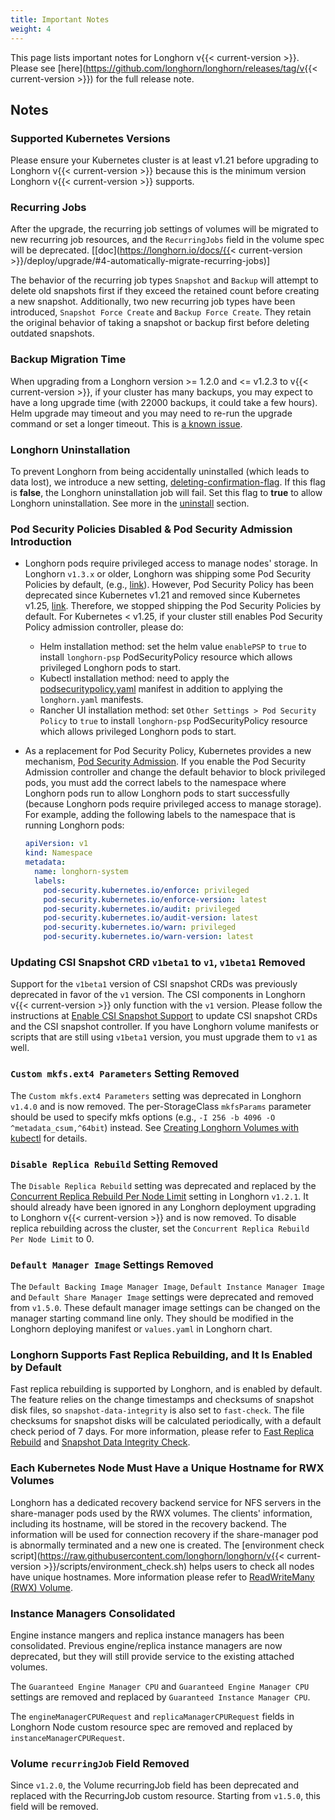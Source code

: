 ```yaml
---
title: Important Notes
weight: 4
---
```


This page lists important notes for Longhorn v{{< current-version >}}.
Please see [here](https://github.com/longhorn/longhorn/releases/tag/v{{< current-version >}}) for the full release note.

## Notes

### Supported Kubernetes Versions
Please ensure your Kubernetes cluster is at least v1.21 before upgrading to Longhorn v{{< current-version >}} because this is the minimum version Longhorn v{{< current-version >}} supports.

### Recurring Jobs
After the upgrade, the recurring job settings of volumes will be migrated to new recurring job resources, and the `RecurringJobs` field in the volume spec will be deprecated. [[doc](https://longhorn.io/docs/{{< current-version >}}/deploy/upgrade/#4-automatically-migrate-recurring-jobs)]

The behavior of the recurring job types `Snapshot` and `Backup` will attempt to delete old snapshots first if they exceed the retained count before creating a new snapshot. Additionally, two new recurring job types have been introduced, `Snapshot Force Create` and `Backup Force Create`. They retain the original behavior of taking a snapshot or backup first before deleting outdated snapshots.

### Backup Migration Time
When upgrading from a Longhorn version >= 1.2.0 and <= v1.2.3 to v{{< current-version >}}, if your cluster has many backups, you may expect to have a long upgrade time (with 22000 backups, it could take a few hours). Helm upgrade may timeout and you may need to re-run the upgrade command or set a longer timeout. This is [a known issue](https://github.com/longhorn/longhorn/issues/3890).

### Longhorn Uninstallation
To prevent Longhorn from being accidentally uninstalled (which leads to data lost),
we introduce a new setting, [deleting-confirmation-flag](../../references/settings/#deleting-confirmation-flag).
If this flag is **false**, the Longhorn uninstallation job will fail.
Set this flag to **true** to allow Longhorn uninstallation.
See more in the [uninstall](../uninstall) section.

### Pod Security Policies Disabled & Pod Security Admission Introduction

- Longhorn pods require privileged access to manage nodes' storage. In Longhorn `v1.3.x` or older, Longhorn was shipping some Pod Security Policies by default, (e.g., [link](https://github.com/longhorn/longhorn/blob/4ba39a989b4b482d51fd4bc651f61f2b419428bd/chart/values.yaml#L260)).
However, Pod Security Policy has been deprecated since Kubernetes v1.21 and removed since Kubernetes v1.25, [link](https://kubernetes.io/docs/concepts/security/pod-security-policy/).
Therefore, we stopped shipping the Pod Security Policies by default.
For Kubernetes < v1.25, if your cluster still enables Pod Security Policy admission controller, please do:
  - Helm installation method: set the helm value `enablePSP` to `true` to install `longhorn-psp` PodSecurityPolicy resource which allows privileged Longhorn pods to start.
  - Kubectl installation method: need to apply the [podsecuritypolicy.yaml](https://raw.githubusercontent.com/longhorn/longhorn/master/deploy/podsecuritypolicy.yaml) manifest in addition to applying the `longhorn.yaml` manifests.
  - Rancher UI installation method: set `Other Settings > Pod Security Policy` to `true` to install `longhorn-psp` PodSecurityPolicy resource which allows privileged Longhorn pods to start.

- As a replacement for Pod Security Policy, Kubernetes provides a new mechanism, [Pod Security Admission](https://kubernetes.io/docs/concepts/security/pod-security-admission/).
If you enable the Pod Security Admission controller and change the default behavior to block privileged pods,
you must add the correct labels to the namespace where Longhorn pods run to allow Longhorn pods to start successfully
(because Longhorn pods require privileged access to manage storage).
For example, adding the following labels to the namespace that is running Longhorn pods:
    ```yaml
    apiVersion: v1
    kind: Namespace
    metadata:
      name: longhorn-system
      labels:
        pod-security.kubernetes.io/enforce: privileged
        pod-security.kubernetes.io/enforce-version: latest
        pod-security.kubernetes.io/audit: privileged
        pod-security.kubernetes.io/audit-version: latest
        pod-security.kubernetes.io/warn: privileged
        pod-security.kubernetes.io/warn-version: latest
   	```

### Updating CSI Snapshot CRD `v1beta1` to `v1`, `v1beta1` Removed

Support for the `v1beta1` version of CSI snapshot CRDs was previously deprecated in favor of the `v1` version.
The CSI components in Longhorn v{{< current-version >}} only function with the `v1` version.
Please follow the instructions at [Enable CSI Snapshot Support](../../snapshots-and-backups/csi-snapshot-support/enable-csi-snapshot-support) to update CSI snapshot CRDs and the CSI snapshot controller.
If you have Longhorn volume manifests or scripts that are still using `v1beta1` version, you must upgrade them to `v1` as well.

### `Custom mkfs.ext4 Parameters` Setting Removed

The `Custom mkfs.ext4 Parameters` setting was deprecated in Longhorn `v1.4.0` and is now removed. The per-StorageClass `mkfsParams` parameter should be used to specify mkfs options (e.g., `-I 256 -b 4096 -O ^metadata_csum,^64bit`) instead. See [Creating Longhorn Volumes with kubectl](../../volumes-and-nodes/create-volumes/#creating-longhorn-volumes-with-kubectl) for details.

### `Disable Replica Rebuild` Setting Removed

The `Disable Replica Rebuild` setting was deprecated and replaced by the [Concurrent Replica Rebuild Per Node Limit](../../references/settings/#concurrent-replica-rebuild-per-node-limit) setting in Longhorn `v1.2.1`. It should already have been ignored in any Longhorn deployment upgrading to Longhorn v{{< current-version >}} and is now removed. To disable replica rebuilding across the cluster, set the `Concurrent Replica Rebuild Per Node Limit` to 0.

### `Default Manager Image` Settings Removed

The `Default Backing Image Manager Image`, `Default Instance Manager Image` and `Default Share Manager Image` settings were deprecated and removed from `v1.5.0`. These default manager image settings can be changed on the manager starting command line only. They should be modified in the Longhorn deploying manifest or `values.yaml` in Longhorn chart.

### Longhorn Supports Fast Replica Rebuilding, and It Is Enabled by Default

Fast replica rebuilding is supported by Longhorn, and is enabled by default. The feature relies on the change timestamps and checksums of snapshot disk files, so `snapshot-data-integrity` is also set to `fast-check`. The file checksums for snapshot disks will be calculated periodically, with a default check period of 7 days. For more information, please refer to [Fast Replica Rebuild](../../advanced-resources/fast-replica-rebuild/index.html) and [Snapshot Data Integrity Check](../../advanced-resources/snapshot-data-integrity-check/index.html).

### Each Kubernetes Node Must Have a Unique Hostname for RWX Volumes

Longhorn has a dedicated recovery backend service for NFS servers in the share-manager pods used by the RWX volumes. The clients' information, including its hostname, will be stored in the recovery backend. The information will be used for connection recovery if the share-manager pod is abnormally terminated and a new one is created. The [environment check script](https://raw.githubusercontent.com/longhorn/longhorn/v{{< current-version >}}/scripts/environment_check.sh) helps users to check all nodes have unique hostnames.
More information please refer to [ReadWriteMany (RWX) Volume](../../advanced-resources/rwx-workloads/index.html).

### Instance Managers Consolidated

Engine instance mangers and replica instance managers has been consolidated. Previous engine/replica instance managers are now deprecated, but they will still provide service to the existing attached volumes.

The `Guaranteed Engine Manager CPU` and `Guaranteed Engine Manager CPU` settings are removed and replaced by `Guaranteed Instance Manager CPU`.

The `engineManagerCPURequest` and `replicaManagerCPURequest` fields in Longhorn Node custom resource spec are removed and replaced by `instanceManagerCPURequest`.

### Volume `recurringJob` Field Removed

Since `v1.2.0`, the Volume recurringJob field has been deprecated and replaced with the RecurringJob custom resource. Starting from `v1.5.0`, this field will be removed.
